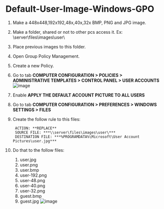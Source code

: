 # Default-User-Image-Windows-GPO


1. Make a 448x448,192x192,48x,40x,32x BMP, PNG and JPG image.
2. Make a folder, shared or not to other pcs access it. Ex: \\server\files\images\user\
3. Place previous images to this folder.
4. Open Group Policy Management.
5. Create a new Policy.
6. Go to tab **COMPUTER CONFIGURATION > POLICIES > ADMINISTRATIVE TEMPLATES > CONTROL PANEL > USER ACCOUNTS** ![image](https://github.com/esmeraldino-lk/Default-User-Image-Windows-GPO/assets/133903212/75bc8d8a-c9a7-4a90-87df-73c921759318)

7. Enable **APPLY THE DEFAULT ACCOUNT PICTURE TO ALL USERS**
8. Go to tab **COMPUTER CONFIGURATION > PREFERENCES > WINDOWS SETTINGS > FILES**
9. Create the follow rule to this files:
    
        ACTION: **REPLACE**
        SOURCE FILE: ***\\server\files\images\user\***
        DESTINATION FILE: ***%PROGRAMDATA%\Microsoft\User Account Pictures\user.jpg***

10. Do that to the follow files:
    1. user.jpg
    2. user.png
    3. user.bmp
    4. user-192.png
    5. user-48.png
    6. user-40.png
    7. user-32.png
    8. guest.bmp
    9. guest.jpg
![image](https://github.com/esmeraldino-lk/Default-User-Image-Windows-GPO/assets/133903212/9e705537-f757-4ee2-9603-35e53aee07e1)
